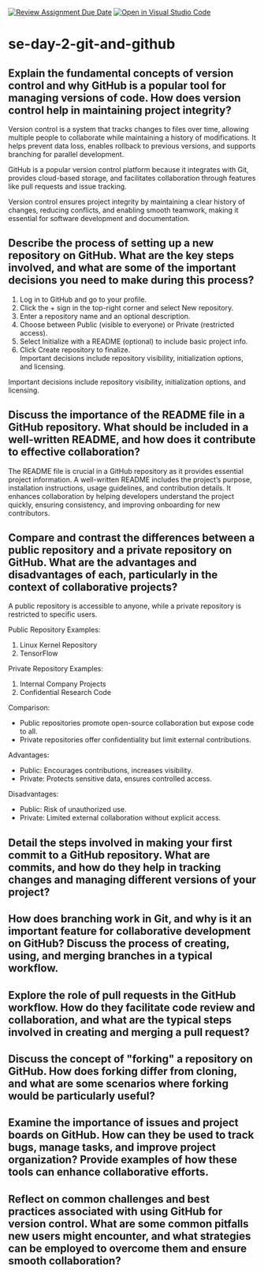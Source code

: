 [![Review Assignment Due Date](https://classroom.github.com/assets/deadline-readme-button-22041afd0340ce965d47ae6ef1cefeee28c7c493a6346c4f15d667ab976d596c.svg)](https://classroom.github.com/a/8wgCKhpZ)
[![Open in Visual Studio Code](https://classroom.github.com/assets/open-in-vscode-2e0aaae1b6195c2367325f4f02e2d04e9abb55f0b24a779b69b11b9e10269abc.svg)](https://classroom.github.com/online_ide?assignment_repo_id=18393765&assignment_repo_type=AssignmentRepo)
# se-day-2-git-and-github
## Explain the fundamental concepts of version control and why GitHub is a popular tool for managing versions of code. How does version control help in maintaining project integrity?
Version control is a system that tracks changes to files over time, allowing multiple people to collaborate while maintaining a history of modifications. It helps prevent data loss, enables rollback to previous versions, and supports branching for parallel development.  

GitHub is a popular version control platform because it integrates with Git, provides cloud-based storage, and facilitates collaboration through features like pull requests and issue tracking.  

Version control ensures project integrity by maintaining a clear history of changes, reducing conflicts, and enabling smooth teamwork, making it essential for software development and documentation.

## Describe the process of setting up a new repository on GitHub. What are the key steps involved, and what are some of the important decisions you need to make during this process?
  
1. Log in to GitHub and go to your profile.  
2. Click the + sign in the top-right corner and select New repository.  
3. Enter a repository name and an optional description.  
4. Choose between Public (visible to everyone) or Private (restricted access).  
5. Select Initialize with a README (optional) to include basic project info.    
6. Click Create repository to finalize.  
Important decisions include repository visibility, initialization options, and licensing.












Important decisions include repository visibility, initialization options, and licensing.


## Discuss the importance of the README file in a GitHub repository. What should be included in a well-written README, and how does it contribute to effective collaboration?

The README file is crucial in a GitHub repository as it provides essential project information. A well-written README includes the project’s purpose, installation instructions, usage guidelines, and contribution details. It enhances collaboration by helping developers understand the project quickly, ensuring consistency, and improving onboarding for new contributors.


## Compare and contrast the differences between a public repository and a private repository on GitHub. What are the advantages and disadvantages of each, particularly in the context of collaborative projects?
A public repository is accessible to anyone, while a private repository is restricted to specific users.  

Public Repository Examples:  
1. Linux Kernel Repository  
2. TensorFlow  

Private Repository Examples:  
1. Internal Company Projects  
2. Confidential Research Code  

Comparison:  
- Public repositories promote open-source collaboration but expose code to all.  
- Private repositories offer confidentiality but limit external contributions.  

Advantages:  
- Public: Encourages contributions, increases visibility.  
- Private: Protects sensitive data, ensures controlled access.  

Disadvantages:  
- Public: Risk of unauthorized use. 
- Private: Limited external collaboration without explicit access.

## Detail the steps involved in making your first commit to a GitHub repository. What are commits, and how do they help in tracking changes and managing different versions of your project?

## How does branching work in Git, and why is it an important feature for collaborative development on GitHub? Discuss the process of creating, using, and merging branches in a typical workflow.

## Explore the role of pull requests in the GitHub workflow. How do they facilitate code review and collaboration, and what are the typical steps involved in creating and merging a pull request?

## Discuss the concept of "forking" a repository on GitHub. How does forking differ from cloning, and what are some scenarios where forking would be particularly useful?

## Examine the importance of issues and project boards on GitHub. How can they be used to track bugs, manage tasks, and improve project organization? Provide examples of how these tools can enhance collaborative efforts.

## Reflect on common challenges and best practices associated with using GitHub for version control. What are some common pitfalls new users might encounter, and what strategies can be employed to overcome them and ensure smooth collaboration?
